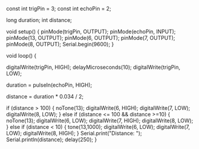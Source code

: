 const int trigPin = 3;
const int echoPin = 2;

long duration;
int distance;

void setup() {
  pinMode(trigPin, OUTPUT);
  pinMode(echoPin, INPUT);  
  pinMode(13, OUTPUT);
  pinMode(6, OUTPUT);
  pinMode(7, OUTPUT);
  pinMode(8, OUTPUT);
  Serial.begin(9600);
}

void loop() {
  
  digitalWrite(trigPin, HIGH);
  delayMicroseconds(10);
  digitalWrite(trigPin, LOW);

  
  duration = pulseIn(echoPin, HIGH);


  distance = duration * 0.034 / 2;

  if (distance > 100) {
    noTone(13);
    digitalWrite(6, HIGH);
    digitalWrite(7, LOW);
    digitalWrite(8, LOW);
  } else if (distance <= 100 && distance >=10) {
    noTone(13);
    digitalWrite(6, LOW);
    digitalWrite(7, HIGH);
    digitalWrite(8, LOW);
  } else if (distance < 10) {
    tone(13,1000);
    digitalWrite(6, LOW);
    digitalWrite(7, LOW);
    digitalWrite(8, HIGH);
  }
  Serial.print("Distance: ");
  Serial.println(distance);
  delay(250);
}
